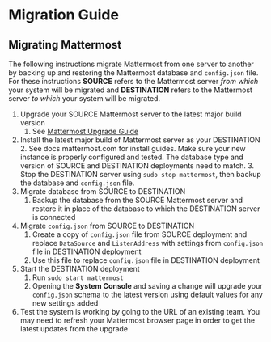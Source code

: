 # Migration Guide 

## Migrating Mattermost 

The following instructions migrate Mattermost from one server to another by backing up and restoring the Mattermost database and `config.json` file. For these instructions **SOURCE** refers to the Mattermost server _from which_ your system will be migrated and **DESTINATION** refers to the Mattermost server _to which_ your system will be migrated. 

1. Upgrade your SOURCE Mattermost server to the latest major build version
      1. See [Mattermost Upgrade Guide](upgrade.md)
2. Install the latest major build of Mattermost server as your DESTINATION 
      2. See docs.mattermost.com for install guides. Make sure your new instance is properly configured and tested. The database type and version of SOURCE and DESTINATION deployments need to match.
      3. Stop the DESTINATION server using `sudo stop mattermost`, then backup the database and `config.json` file.
3. Migrate database from SOURCE to DESTINATION 
      1. Backup the database from the SOURCE Mattermost server and restore it in place of the database to which the DESTINATION server is connected
4. Migrate `config.json` from SOURCE to DESTINATION 
      1. Create a copy of `config.json` file from SOURCE deployment and replace `DataSource` and `ListenAddress` with settings from `config.json` file in DESTINATION deployment
      2. Use this file to replace `config.json` file in DESTINATION deployment
5. Start the DESTINATION deployment 
      1. Run `sudo start mattermost`
      2. Opening the **System Console** and saving a change will upgrade your `config.json` schema to the latest version using default values for any new settings added
6. Test the system is working by going to the URL of an existing team. 
       You may need to refresh your Mattermost browser page in order to get the latest updates from the upgrade
 
